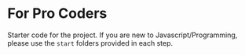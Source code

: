 # For Pro Coders

Starter code for the project. If you are new to Javascript/Programming, please use the `start` folders provided in each step.